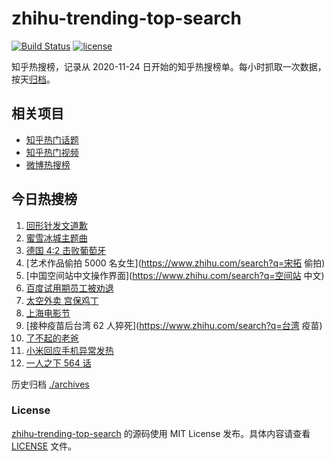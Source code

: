 # zhihu-trending-top-search

[![Build Status](https://github.com/justjavac/zhihu-trending-top-search/workflows/ci/badge.svg?branch=main)](https://github.com/justjavac/zhihu-trending-top-search/actions)
[![license](https://img.shields.io/github/license/justjavac/zhihu-trending-top-search)](https://github.com/justjavac/zhihu-trending-top-search/blob/main/LICENSE)

知乎热搜榜，记录从 2020-11-24 日开始的知乎热搜榜单。每小时抓取一次数据，按天[归档](./archives)。

## 相关项目

- [知乎热门话题](https://github.com/justjavac/zhihu-trending-hot-questions)
- [知乎热门视频](https://github.com/justjavac/zhihu-trending-hot-video)
- [微博热搜榜](https://github.com/justjavac/weibo-trending-hot-search)

## 今日热搜榜

<!-- BEGIN -->
<!-- 最后更新时间 Sun Jun 20 2021 15:08:56 GMT+0800 (China Standard Time) -->

1. [回形针发文道歉](https://www.zhihu.com/search?q=回形针道歉)
2. [蜜雪冰城主题曲](https://www.zhihu.com/search?q=蜜雪冰城)
3. [德国 4:2 击败葡萄牙](https://www.zhihu.com/search?q=德国队)
4. [艺术作品偷拍 5000 名女生](https://www.zhihu.com/search?q=宋拓 偷拍)
5. [中国空间站中文操作界面](https://www.zhihu.com/search?q=空间站 中文)
6. [百度试用期员工被劝退](https://www.zhihu.com/search?q=百度员工被劝退)
7. [太空外卖 宫保鸡丁](https://www.zhihu.com/search?q=太空外卖)
8. [上海电影节](https://www.zhihu.com/search?q=上海电影节)
9. [接种疫苗后台湾 62 人猝死](https://www.zhihu.com/search?q=台湾 疫苗)
10. [了不起的老爸](https://www.zhihu.com/search?q=了不起的老爸)
11. [小米回应手机异常发热](https://www.zhihu.com/search?q=小米)
12. [一人之下 564 话](https://www.zhihu.com/search?q=一人之下)

<!-- END -->

历史归档 [./archives](./archives)

### License

[zhihu-trending-top-search](https://github.com/justjavac/zhihu-trending-top-search)
的源码使用 MIT License 发布。具体内容请查看 [LICENSE](./LICENSE) 文件。
